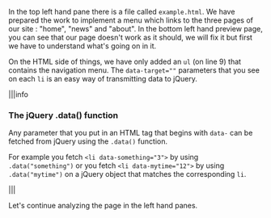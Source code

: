In the top left hand pane there is a file called `example.html`. We have prepared the work to implement a menu which links to the three pages of our site : "home", "news" and "about". In the bottom left hand preview page, you can see that our page doesn't work as it should, we will fix it but first we have to understand what's going on in it.

On the HTML side of things, we have only added an `ul` (on line 9) that contains the navigation menu. The `data-target=""` parameters that you see on each `li` is an easy way of transmitting data to jQuery.

|||info

### The jQuery .data() function

Any parameter that you put in an HTML tag that begins with `data-` can be fetched from jQuery using the `.data()` function.

For example you fetch `<li data-something="3">` by using `.data("something")` or you fetch `<li data-mytime="12">` by using `.data("mytime")` on a jQuery object that matches the corresponding `li`.

|||

Let's continue analyzing the page in the left hand panes.